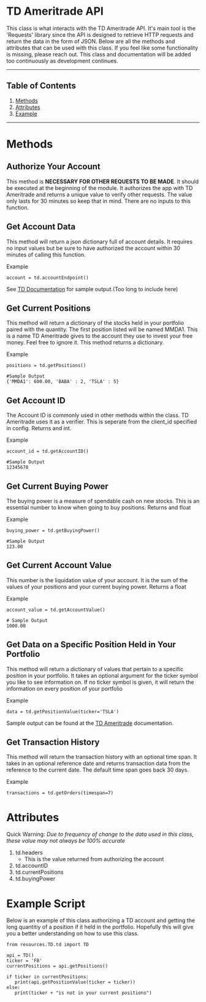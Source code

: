 # **TD Ameritrade API**
This class is what interacts with the TD Ameritrade API. It's main tool is the 'Requests' library since the API is designed to retrieve HTTP requests and return the data in the form of JSON. Below are all the methods and attributes that can be used with this class. If you feel like some functionality is missing, please reach out. This class and documentation will be added too continuously as development continues.

---

## Table of Contents
1. [Methods](#Methods)
2. [Attributes](#attributes)
3. [Example](#example-script)

---
# Methods

## Authorize Your Account
   This method is **NECESSARY FOR OTHER REQUESTS TO BE MADE**. It should be executed at the beginning of the module. It authorizes the app with TD Ameritrade and returns a unique value to verify other requests. The value only lasts for 30 minutes so keep that in mind. There are no inputs to this function.


## Get Account Data
   This method will return a json dictionary full of account details. It requires no input values but be sure to have authorized the account within 30 minutes of calling this function.

   Example
   ```
   account = td.accountEndpoint()
   ```
   See [TD Documentation](https://developer.tdameritrade.com/account-access/apis/get/accounts-0) for sample output.(Too long to include here)

## Get Current Positions
   This method will return a dictionary of the stocks held in your portfolio paired with the quantity. The first position listed will be named MMDA1. This is a name TD Ameritrade gives to the account they use to invest your free money. Feel free to ignore it. This method returns a dictionary.

   Example
   ```
   positions = td.getPositions()

   #Sample Output
   {'MMDA1': 600.00, 'BABA' : 2, 'TSLA' : 5}
   ```

## Get Account ID
   The Account ID is commonly used in other methods within the class. TD Ameritrade uses it as a verifier. This is seperate from the client_id specified in config. Returns and int.

   Example
   ```
   account_id = td.getAccountID()

   #Sample Output
   12345678
   ```

## Get Current Buying Power
   The buying power is a measure of spendable cash on new stocks. This is an essential number to know when going to buy positions. Returns and float

   Example
   ```
   buying_power = td.getBuyingPower()

   #Sample Output
   123.00
   ```

## Get Current Account Value
   This number is the liquidation value of your account. It is the sum of the values of your positions and your current buying power. Returns a float

   Example
   ```
   account_value = td.getAccountValue()

   # Sample Output
   1000.00
   ```

## Get Data on a Specific Position Held in Your Portfolio
   This method will return a dictionary of values that pertain to a specific position in your portfolio. It takes an optional argument for the ticker symbol you like to see information on. If no ticker symbol is given, it will return the information on every position of your portfolio

   Example
   ```
   data = td.getPositionValue(ticker='TSLA')
   ```

   Sample output can be found at the [TD Ameritrade](https://developer.tdameritrade.com/account-access/apis/get/accounts-0) documentation.

## Get Transaction History
   This method will return the transaction history with an optional time span. It takes in an optional reference date and returns transaction data from the reference to the current date. The default time span goes back 30 days.

   Example
   ```
   transactions = td.getOrders(timespan=7)
   ```

# Attributes

Quick Warning: *Due to frequency of change to the data used in this class, these value may not always be 100% accurate*

1. td.headers
   - This is the value returned from authorizing the account
3. td.accountID
4. td.currentPositions
5. td.buyingPower

# Example Script

Below is an example of this class authorizing a TD account and getting the long quantitiy of a position if it held in the portfolio. Hopefully this will give you a better understanding on how to use this class.

```
from resources.TD.td import TD

api = TD()
ticker = 'FB'
currentPositions = api.getPositions()

if ticker in currentPositions:
   print(api.getPositionValue(ticker = ticker))
else:
   print(ticker + "is not in your current positions")

```







   

